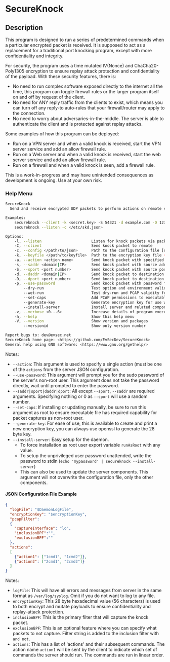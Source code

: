 # SecureKnock

## Description

This program is designed to run a series of predetermined commands when a particular encrypted packet is received.
It is supposed to act as a replacement for a traditional port knocking program, except with more confidentiality and integrity.

For security, the program uses a time mutated IV(Nonce) and ChaCha20-Poly1305 encryption to ensure replay attack protection and confidentiality of the payload.
With these security features, there is:

- No need to run complex software exposed directly to the internet all the time, this program can toggle firewall rules or the larger program itself on and off by request of the client.
- No need for ANY reply traffic from the clients to exist, which means you can turn off any reply-to auto-rules that your firewall/router may apply to the connection.
- No need to worry about adversaries-in-the-middle. The server is able to authenticate the client and is protected against replay attacks.

Some examples of how this program can be deployed:

- Run on a VPN server and when a valid knock is received, start the VPN server service and add an allow firewall rule.
- Run on a Web server and when a valid knock is received, start the web server service and add an allow firewall rule.
- Run on a firewall and when a valid knock is seen, add a firewall rule.

This is a work-in-progress and may have unintended consequences as development is ongoing. Use at your own risk.

### Help Menu

```bash
SecureKnock
  Send and receive encrypted UDP packets to perform actions on remote systems

Examples:
    secureknock --client -k <secret.key> -S 54321 -d example.com -D 1234 -a startwebserver
    secureknock --listen -c </etc/skd.json>

Options:
    -l, --listen                      Listen for knock packets via packet capture
    -C, --client                      Send knock packet to remote
    -c, --config </path/to/json>      Path to the configuration file [default: secureknockd.json]
    -k, --keyfile </path/to/keyfile>  Path to the encryption key file (Overrides key value in server config)
    -a, --action <action name>        Send knock packet with specified action name
    -s, --saddr <domain|IP>           Send knock packet with source address
    -S, --sport <port number>         Send knock packet with source port
    -d, --daddr <domain|IP>           Send knock packet to destination address
    -D, --dport <port number>         Send knock packet to destination port
    -p, --use-password                Send knock packet with password for sudo (required if server is not running as root)
        --dry-run                     Test option and environment validity with doing anything
        --wet-run                     Test dry-run and PCAP validity for server
        --set-caps                    Add PCAP permissions to executable (for running server as non-root user)
        --generate-key                Generate encryption key for use with server or client (save to file with '--keyfile')
        --install-server              Install server and related components (systemd, apparmor, config)
    -v, --verbose <0...6>             Increase details of program execution (Higher=more verbose) [default: 1]
    -h, --help                        Show this help menu
    -V, --version                     Show version and packages
        --versionid                   Show only version number

Report bugs to: dev@evsec.net
SecureKnock home page: <https://github.com/EvSecDev/SecureKnock>
General help using GNU software: <https://www.gnu.org/gethelp/>
```

Notes:

- `--action`: This argument is used to specify a single action (must be one of the `actions` from the server JSON configuration.
- `--use-password`: This argument will prompt you for the sudo password of the server's non-root user. This argument does not take the password directly, wait until prompted to enter the password.
- `--saddr|sport|daddr|dport`: All except `--sport`, `--saddr` are required arguments. Specifying nothing or 0 as `--sport` will use a random number.
- `--set-caps`: If installing or updating manually, be sure to run this argument as root to ensure executable file has required capability for packet captures as non-root user.
- `--generate-key`: For ease of use, this is available to create and print a new encryption key, you can always use openssl to generate the 28 byte key.
- `--install-server`: Easy setup for the daemon.
  - To force installation as root user export variable `runAsRoot` with any value.
  - To setup the unprivileged user password unattended, write the password to stdin (`echo 'mypassword' | secureknock --install-server`)
  - This can also be used to update the server components. This argument will not overwrite the configuration file, only the other components.

#### JSON Configuration File Example

```json
{
  "logFile": "$DaemonLogFile",
  "encryptionKey": "$encryptionKey",
  "pcapFilter":
  {
    "captureInterface": "lo",
    "inclusionBPF":"",
    "exclusionBPF":""
  },
  "actions":
  [
    {"action1": ["1cmd1", "1cmd2"]},
    {"action2": ["2cmd1", "2cmd2"]}
  ]
}
```

Notes:

- `logFile`: This will have all errors and messages from server in the same format as `/var/log/syslog`. Omit if you do not want to log to any file.
- `encryptionKey`: This 28 byte hexadecimal value (56 characters) is used to both encrypt and mutate payloads to ensure confidentiality and replay-attack protection.
- `inclusionBPF`: This is the primary filter that will capture the knock packet.
- `exclusionBPF`: This is an optional feature where you can specify what packets to not capture. Filter string is added to the inclusion filter with `and not`.
- `actions`: This has a list of 'actions' and their subsequent commands. The action name `action1` will be sent by the client to indicate which set of commands the server should run. The commands are run in linear order.
